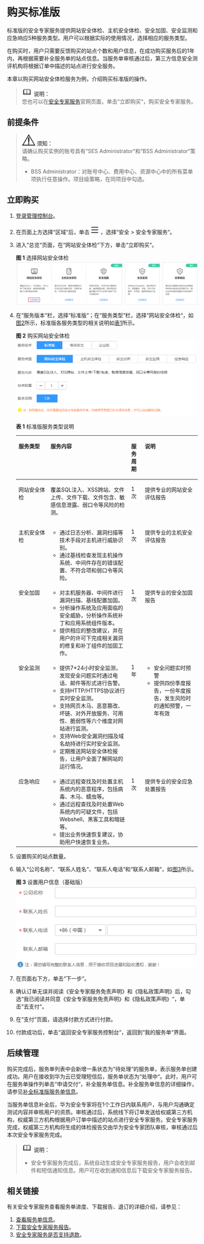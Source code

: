 # 购买标准版<a name="ses_01_0079"></a>

标准版的安全专家服务提供网站安全体检、主机安全体检、安全加固、安全监测和应急响应5种服务类型。用户可以根据实际的使用情况，选择相应的服务类型。

在购买时，用户只需要反馈购买的站点个数和用户信息，在成功购买服务后的1年内，再根据需要补全服务单的站点信息。当服务单审核通过后，第三方信息安全测评机构将根据订单中描述的站点进行安全服务。

本章以购买网站安全体检服务为例，介绍购买标准版的操作。

>![](public_sys-resources/icon-note.gif) **说明：**   
>您也可以在[安全专家服务](https://www.huaweicloud.com/product/ses.html)官网页面，单击“立即购买“，购买安全专家服务。  

## 前提条件<a name="zh-cn_topic_0115570352_section1741118183317"></a>

>![](public_sys-resources/icon-notice.gif) **须知：**   
>请确认购买实例的账号具有“SES Administrator“和“BSS Administrator“策略。  
>-   BSS Administrator：对账号中心、费用中心、资源中心中的所有菜单项执行任意操作。项目级策略，在同项目中勾选。  

## 立即购买<a name="zh-cn_topic_0115570352_section1933417191455"></a>

1.  [登录管理控制台](https://console.huaweicloud.com)。
2.  在页面上方选择“区域“后，单击![](figures/icon-服务列表小图标.png)，选择“安全  \>  安全专家服务“。
3.  进入“总览“页面，在“网站安全体检“下方，单击“立即购买“。

    **图 1**  选择网站安全体检<a name="zh-cn_topic_0115570352_fig6140362115217"></a>  
    ![](figures/选择网站安全体检.png "选择网站安全体检")

4.  在“服务版本“栏，选择“标准版“；在“服务类型“栏，选择“网站安全体检“，如[图2](#zh-cn_topic_0115570352_fig462214533513)所示，标准版各服务类型的相关说明如[表1](#zh-cn_topic_0115570352_table544864683318)所示。

    **图 2**  购买网站安全体检<a name="zh-cn_topic_0115570352_fig462214533513"></a>  
    ![](figures/购买网站安全体检.png "购买网站安全体检")

    **表 1**  标准版服务类型说明

    <a name="zh-cn_topic_0115570352_table544864683318"></a>
    <table><thead align="left"><tr id="zh-cn_topic_0115570352_row114461646133318"><th class="cellrowborder" valign="top" width="17.57%" id="mcps1.2.5.1.1"><p id="zh-cn_topic_0115570352_p3446746123311"><a name="zh-cn_topic_0115570352_p3446746123311"></a><a name="zh-cn_topic_0115570352_p3446746123311"></a>服务类型</p>
    </th>
    <th class="cellrowborder" valign="top" width="44.39%" id="mcps1.2.5.1.2"><p id="zh-cn_topic_0115570352_p144466462338"><a name="zh-cn_topic_0115570352_p144466462338"></a><a name="zh-cn_topic_0115570352_p144466462338"></a>服务内容</p>
    </th>
    <th class="cellrowborder" valign="top" width="7.5200000000000005%" id="mcps1.2.5.1.3"><p id="p1815161862212"><a name="p1815161862212"></a><a name="p1815161862212"></a>服务周期</p>
    </th>
    <th class="cellrowborder" valign="top" width="30.520000000000003%" id="mcps1.2.5.1.4"><p id="zh-cn_topic_0115570352_p344694633320"><a name="zh-cn_topic_0115570352_p344694633320"></a><a name="zh-cn_topic_0115570352_p344694633320"></a>说明</p>
    </th>
    </tr>
    </thead>
    <tbody><tr id="zh-cn_topic_0115570352_row17446446203319"><td class="cellrowborder" valign="top" width="17.57%" headers="mcps1.2.5.1.1 "><p id="zh-cn_topic_0115570352_p158706198114"><a name="zh-cn_topic_0115570352_p158706198114"></a><a name="zh-cn_topic_0115570352_p158706198114"></a>网站安全体检</p>
    </td>
    <td class="cellrowborder" valign="top" width="44.39%" headers="mcps1.2.5.1.2 "><p id="zh-cn_topic_0115570352_p498615393497"><a name="zh-cn_topic_0115570352_p498615393497"></a><a name="zh-cn_topic_0115570352_p498615393497"></a>覆盖SQL注入、XSS跨站、文件上传、文件下载、文件包含、敏感信息泄露、弱口令等风险的检测。</p>
    </td>
    <td class="cellrowborder" valign="top" width="7.5200000000000005%" headers="mcps1.2.5.1.3 "><p id="p21541822211"><a name="p21541822211"></a><a name="p21541822211"></a>1次</p>
    </td>
    <td class="cellrowborder" valign="top" width="30.520000000000003%" headers="mcps1.2.5.1.4 "><p id="zh-cn_topic_0115570352_p1633512523016"><a name="zh-cn_topic_0115570352_p1633512523016"></a><a name="zh-cn_topic_0115570352_p1633512523016"></a>提供专业的网站安全评估报告</p>
    </td>
    </tr>
    <tr id="zh-cn_topic_0115570352_row24486468334"><td class="cellrowborder" valign="top" width="17.57%" headers="mcps1.2.5.1.1 "><p id="zh-cn_topic_0115570352_p69161349592"><a name="zh-cn_topic_0115570352_p69161349592"></a><a name="zh-cn_topic_0115570352_p69161349592"></a>主机安全体检</p>
    </td>
    <td class="cellrowborder" valign="top" width="44.39%" headers="mcps1.2.5.1.2 "><a name="zh-cn_topic_0115570352_ul15609159191013"></a><a name="zh-cn_topic_0115570352_ul15609159191013"></a><ul id="zh-cn_topic_0115570352_ul15609159191013"><li>通过日志分析、漏洞扫描等技术手段对主机进行威胁识别。</li><li>通过基线检查发现主机操作系统、中间件存在的错误配置、不符合项和弱口令等风险。</li></ul>
    </td>
    <td class="cellrowborder" valign="top" width="7.5200000000000005%" headers="mcps1.2.5.1.3 "><p id="p215161882216"><a name="p215161882216"></a><a name="p215161882216"></a>1次</p>
    </td>
    <td class="cellrowborder" valign="top" width="30.520000000000003%" headers="mcps1.2.5.1.4 "><p id="zh-cn_topic_0115570352_p1825111411426"><a name="zh-cn_topic_0115570352_p1825111411426"></a><a name="zh-cn_topic_0115570352_p1825111411426"></a>提供专业的主机安全评估报告</p>
    </td>
    </tr>
    <tr id="zh-cn_topic_0115570352_row6448124693311"><td class="cellrowborder" valign="top" width="17.57%" headers="mcps1.2.5.1.1 "><p id="zh-cn_topic_0115570352_p12573646191019"><a name="zh-cn_topic_0115570352_p12573646191019"></a><a name="zh-cn_topic_0115570352_p12573646191019"></a>安全加固</p>
    </td>
    <td class="cellrowborder" valign="top" width="44.39%" headers="mcps1.2.5.1.2 "><a name="zh-cn_topic_0115570352_ul8846201017111"></a><a name="zh-cn_topic_0115570352_ul8846201017111"></a><ul id="zh-cn_topic_0115570352_ul8846201017111"><li>对主机服务器、中间件进行漏洞扫描、基线配置加固。</li><li>分析操作系统及应用面临的安全威胁，分析操作系统补丁和应用系统组件版本。</li><li>提供相应的整改建议，并在用户的许可下完成相关漏洞的修复和补丁组件的加固工作。</li></ul>
    </td>
    <td class="cellrowborder" valign="top" width="7.5200000000000005%" headers="mcps1.2.5.1.3 "><p id="p15151518202213"><a name="p15151518202213"></a><a name="p15151518202213"></a>1次</p>
    </td>
    <td class="cellrowborder" valign="top" width="30.520000000000003%" headers="mcps1.2.5.1.4 "><p id="zh-cn_topic_0115570352_p7985172194219"><a name="zh-cn_topic_0115570352_p7985172194219"></a><a name="zh-cn_topic_0115570352_p7985172194219"></a>提供专业的安全加固报告</p>
    </td>
    </tr>
    <tr id="zh-cn_topic_0115570352_row1448546133313"><td class="cellrowborder" valign="top" width="17.57%" headers="mcps1.2.5.1.1 "><p id="zh-cn_topic_0115570352_p26807110620"><a name="zh-cn_topic_0115570352_p26807110620"></a><a name="zh-cn_topic_0115570352_p26807110620"></a>安全监测</p>
    </td>
    <td class="cellrowborder" valign="top" width="44.39%" headers="mcps1.2.5.1.2 "><a name="zh-cn_topic_0115570352_ul134254481616"></a><a name="zh-cn_topic_0115570352_ul134254481616"></a><ul id="zh-cn_topic_0115570352_ul134254481616"><li>提供7*24小时安全监测，发现安全问题实时通过电话、邮件等形式进行告警。</li><li>支持HTTP/HTTPS协议进行实时安全监测。</li><li>支持网页木马、恶意篡改、坏链、对外开放服务、可用性、脆弱性等六个维度对网站进行监测。</li><li>支持Web安全漏洞扫描及域名劫持进行实时安全监测。</li><li>定期推送网站安全体检报告，让用户全面了解网站的运行情况。</li></ul>
    </td>
    <td class="cellrowborder" valign="top" width="7.5200000000000005%" headers="mcps1.2.5.1.3 "><p id="p71581816221"><a name="p71581816221"></a><a name="p71581816221"></a>1年</p>
    </td>
    <td class="cellrowborder" valign="top" width="30.520000000000003%" headers="mcps1.2.5.1.4 "><a name="zh-cn_topic_0115570352_ul55717433714"></a><a name="zh-cn_topic_0115570352_ul55717433714"></a><ul id="zh-cn_topic_0115570352_ul55717433714"><li>安全问题实时预警</li><li>提供四份季度报告，一份年度报告，发生风险时的通知预警，一年有效</li></ul>
    </td>
    </tr>
    <tr id="zh-cn_topic_0115570352_row0733134212219"><td class="cellrowborder" valign="top" width="17.57%" headers="mcps1.2.5.1.1 "><p id="zh-cn_topic_0115570352_p112952611217"><a name="zh-cn_topic_0115570352_p112952611217"></a><a name="zh-cn_topic_0115570352_p112952611217"></a>应急响应</p>
    </td>
    <td class="cellrowborder" valign="top" width="44.39%" headers="mcps1.2.5.1.2 "><a name="zh-cn_topic_0115570352_ul2017905918813"></a><a name="zh-cn_topic_0115570352_ul2017905918813"></a><ul id="zh-cn_topic_0115570352_ul2017905918813"><li>通过远程查找及时处置主机系统内的恶意程序，包括病毒、木马、蠕虫等。</li><li>通过远程查找及时处置Web系统内的可疑文件，包括Webshell、黑客工具和暗链等。</li><li>提出业务快速恢复建议，协助用户快速恢复业务。</li></ul>
    </td>
    <td class="cellrowborder" valign="top" width="7.5200000000000005%" headers="mcps1.2.5.1.3 "><p id="p315171882212"><a name="p315171882212"></a><a name="p315171882212"></a>1次</p>
    </td>
    <td class="cellrowborder" valign="top" width="30.520000000000003%" headers="mcps1.2.5.1.4 "><p id="zh-cn_topic_0115570352_p1621803910411"><a name="zh-cn_topic_0115570352_p1621803910411"></a><a name="zh-cn_topic_0115570352_p1621803910411"></a>提供专业的安全应急处置报告</p>
    </td>
    </tr>
    </tbody>
    </table>

5.  设置购买的站点数量。
6.  输入“公司名称“、“联系人姓名“、“联系人电话“和“联系人邮箱“，如[图3](#zh-cn_topic_0115570352_fig12371754124619)所示。

    **图 3**  设置用户信息（基础版）<a name="zh-cn_topic_0115570352_fig12371754124619"></a>  
    ![](figures/设置用户信息（基础版）.png "设置用户信息（基础版）")

7.  在页面右下方，单击“下一步“。
8.  确认订单无误并阅读《安全专家服务免责声明》和《隐私政策声明》后，勾选“我已阅读并同意《安全专家服务免责声明》和《隐私政策声明》“，单击“去支付“。
9.  在“支付“页面，请选择付款方式进行付款。
10. 付款成功后，单击“返回安全专家服务控制台“，返回到“我的服务单“界面。

## 后续管理<a name="zh-cn_topic_0115570352_section765741312285"></a>

购买完成后，服务单列表中会新增一条状态为“待处理“的服务单，表示服务单创建成功。用户在接收到华为云已受理短信后，服务单状态为“处理中“。此时，用户可在服务单操作列单击“申请交付“，补全服务单信息。补全服务单信息的详细操作，请参见[补全标准版服务单信息](https://support.huaweicloud.com/usermanual-ses/ses_01_0049.html)。

当服务单信息补全后，华为安全专家将在1个工作日内联系用户，与用户沟通确定测试内容并审核用户的资质。审核通过后，系统线下将订单发送给权威第三方机构，权威第三方机构根据用户订单中描述的站点进行安全专家服务。安全专家服务完成，权威第三方机构将生成的体检报告交由华为安全专家团队审核，审核通过后本次安全专家服务完成。

>![](public_sys-resources/icon-note.gif) **说明：**   
>-   安全专家服务完成后，系统自动生成安全专家服务报告，用户会收到邮件和短信通知信息。用户可在收到通知信息后下载安全专家服务报告。  

## 相关链接<a name="section2779132554910"></a>

有关安全专家服务查看服务单进度、下载报告、退订的详细介绍，请参见：

1.  [查看服务单信息](查看服务单信息.md)。
2.  [下载安全专家服务报告](下载安全专家服务报告.md)。
3.  [安全专家服务是否支持退款](https://support.huaweicloud.com/ses_faq/ses_01_0047.html)。

